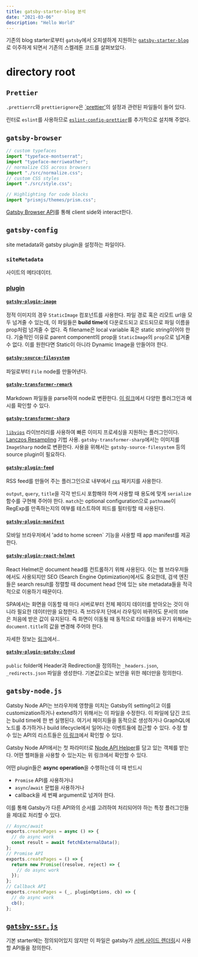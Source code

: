 ```yaml
---
title: gatsby-starter-blog 분석
date: "2021-03-06"
description: "Hello World"
---
```


기존의 blog starter로부터 `gatsby`에서 오피셜하게 지원하는 [`gatsby-starter-blog`](https://github.com/gatsbyjs/gatsby-starter-blog)로 이주하게 되면서 기존의 스켈레톤 코드를 살펴보았다.

# directory root

## `Prettier`

`.prettierrc`와 `prettierignore`은 [`prettier'](https://prettier.io)의 설정과 관련된 파일들이 들어 있다.

린터로 `eslint`를 사용하므로 [`eslint-config-prettier`](https://github.com/prettier/eslint-config-prettier#installation)를 추가적으로 설치해 주었다.

## `gatsby-browser`

```js
// custom typefaces
import "typeface-montserrat";
import "typeface-merriweather";
// normalize CSS across browsers
import "./src/normalize.css";
// custom CSS styles
import "./src/style.css";

// Highlighting for code blocks
import "prismjs/themes/prism.css";
```

[Gatsby Browser API](https://www.gatsbyjs.com/docs/reference/config-files/gatsby-browser/)를 통해 client side와 interact한다.

## `gatsby-config`

site metadata와 gatsby plugin을 설정하는 파일이다.

### `siteMetadata`

사이트의 메타데이터.

### [plugin](https://www.gatsbyjs.com/docs/reference/config-files/gatsby-config/)

#### [`gatsby-plugin-image`](https://www.gatsbyjs.com/plugins/gatsby-plugin-image/)

정적 이미지의 경우 `StaticImage` 컴포넌트를 사용한다. 파일 경로 혹은 리모트 url을 모두 넘겨줄 수 있는데, 이 파일들은 **build time**에 다운로드되고 로드되므로 파일 이름을 prop처럼 넘겨줄 수 없다. 즉 filename은 local variable 혹은 static string이어야 한다. 기술적인 이유로 parent component의 prop을 `StaticImage`의 `prop`으로 넘겨줄 수 없다. 이를 원한다면 Static이 아니라 Dynamic Image을 만들어야 한다.

#### [`gatsby-source-filesystem`](https://www.gatsbyjs.com/plugins/gatsby-source-filesystem/)

파일로부터 `File` node를 만들어낸다.

#### [`gatsby-transformer-remark`](https://www.gatsbyjs.com/plugins/gatsby-transformer-remark/)

Markdown 파일들을 parse하여 node로 변환한다. [이 링크](https://using-remark.gatsbyjs.org/?__hstc=247646936.e39ee17690d9bb2b23fabf7f247f1f89.1614924405128.1615025114172.1615045675644.7&__hssc=247646936.1.1615045675644&__hsfp=2710090937)에서 다양한 플러그인과 예시를 확인할 수 있다.

#### [`gatsby-transformer-sharp`](https://github.com/lovell/sharp)

[`libvips`](https://github.com/libvips/libvips) 라이브러리를 사용하여 빠른 이미지 프로세싱을 지원하는 플러그인이다. [Lanczos Resampling](https://en.wikipedia.org/wiki/Lanczos_resampling) 기법 사용. `gatsby-transformer-sharp`에서는 이미지를 `ImageSharp` node로 변환한다. 사용을 위해서는 `gatsby-source-filesystem` 등의 source plugin이 필요하다.

#### [`gatsby-plugin-feed`](https://www.gatsbyjs.com/plugins/gatsby-plugin-feed/)

RSS feed를 만들어 주는 플러그인으로 내부에서 [`rss`](https://www.npmjs.com/package/rss#itemoptions) 패키지를 사용한다.

`output`, `query`, `title`을 각각 반드시 포함해야 하며 사용할 때 용도에 맞게 `serialize` 함수를 구현해 주어야 한다. `match`는 optional configuration으로 `pathname`이 RegExp를 만족하는지의 여부를 테스트하여 피드를 필터링할 때 사용된다.

#### [`gatsby-plugin-manifest`](https://www.gatsbyjs.com/plugins/gatsby-plugin-manifest/)

모바일 브라우저에서 'add to home screen` 기능을 사용할 때 app manifest를 제공한다.

#### [`gatsby-plugin-react-helmet`](https://www.gatsbyjs.com/plugins/gatsby-plugin-react-helmet/)

React Helmet은 document head를 컨트롤하기 위해 사용된다. 이는 웹 브라우저들에서도 사용되지만 SEO (Search Engine Optimization)에서도 중요한데, 검색 엔진들은 search result를 정렬할 때 document head 안에 있는 site metadata들을 적극적으로 이용하기 때문이다.

SPA에서는 화면을 이동할 때 마다 서버로부터 전체 페이지 데이터를 받아오는 것이 아니라 필요한 데이터만을 요청한다. 즉 브라우저 단에서 라우팅이 바뀌어도 문서의 title은 처음에 받은 값이 유지된다. 즉 화면이 이동될 때 동적으로 타이틀을 바꾸기 위해서는 `document.title`의 값을 변경해 주어야 한다.

자세한 정보는 [링크](https://jeonghwan-kim.github.io/dev/2020/08/15/react-helmet.html#검색엔진-최적화가-필요할-때)에서..

#### [`gatsby-plugin-gatsby-cloud`](https://www.gatsbyjs.com/plugins/gatsby-plugin-gatsby-cloud/)

`public` folder에 Header과 Redirection을 정의하는 `_headers.json`, `_redirects.json` 파일을 생성한다. 기본값으로는 보안을 위한 헤더만을 정의한다.

## `gatsby-node.js`

Gatsby Node API는 브라우저에 영향을 미치는 Gatsby의 setting이고 이를 customization하거나 extend하기 위해서는 이 파일을 수정한다. 이 파일에 담긴 코드는 build time에 한 번 실행된다. 여기서 페이지들을 동적으로 생성하거나 GraphQL에 노드를 추가하거나 build lifecycle에서 일어나는 이벤트들에 접근할 수 있다. 수정 할 수 있는 API의 리스트들은 [이 링크](https://www.gatsbyjs.com/docs/reference/config-files/gatsby-node/)에서 확인할 수 있다.

Gatsby Node API에서는 첫 파라미터로 [Node API Helper](https://www.gatsbyjs.com/docs/reference/config-files/node-api-helpers)를 담고 있는 객체를 받는다. 어떤 헬퍼들을 사용할 수 있는지는 위 링크에서 확인할 수 있다.

어떤 plugin들은 **async operation**을 수행하는데 이 때 반드시

- `Promise` API를 사용하거나
- `async`/`await` 문법을 사용하거나
- callback을 세 번째 argument로 넘겨야 한다.

이를 통해 Gatsby가 다른 API와의 순서를 고려하여 처리되어야 하는 특정 플러그인들을 제대로 처리할 수 있다.

```js
// Async/await
exports.createPages = async () => {
  // do async work
  const result = await fetchExternalData();
};
// Promise API
exports.createPages = () => {
  return new Promise((resolve, reject) => {
    // do async work
  });
};
// Callback API
exports.createPages = (_, pluginOptions, cb) => {
  // do async work
  cb();
};
```

## [`gatsby-ssr.js`](https://www.gatsbyjs.com/docs/reference/config-files/gatsby-ssr/)

기본 starter에는 정의되어있지 않지만 이 파일은 gatsby가 [서버 사이드 렌더링](https://velopert.com/3425)시 사용할 API들을 정의한다.
